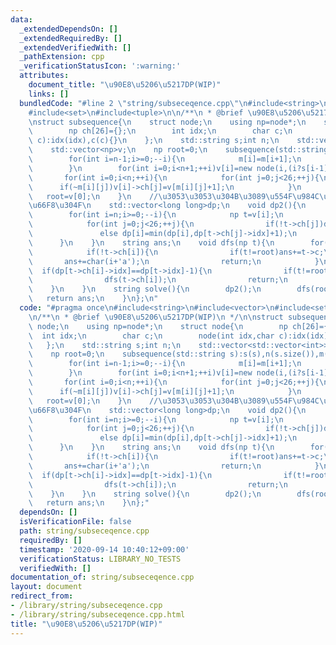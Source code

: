 ```yaml
---
data:
  _extendedDependsOn: []
  _extendedRequiredBy: []
  _extendedVerifiedWith: []
  _pathExtension: cpp
  _verificationStatusIcon: ':warning:'
  attributes:
    document_title: "\u90E8\u5206\u5217DP(WIP)"
    links: []
  bundledCode: "#line 2 \"string/subseceqence.cpp\"\n#include<string>\n#include<vector>\n\
    #include<set>\n#include<tuple>\n\n/**\n * @brief \u90E8\u5206\u5217DP(WIP)\n */\n\
    \nstruct subsequence{\n    struct node;\n    using np=node*;\n    struct node{\n\
    \        np ch[26]={};\n        int idx;\n        char c;\n        node(int idx,char\
    \ c):idx(idx),c(c){}\n    };\n    std::string s;int n;\n    std::vector<std::vector<int>>m;\n\
    \    std::vector<np>v;\n    np root=0;\n    subsequence(std::string s):s(s),n(s.size()),m(n+1,std::vector<int>(26,-1)),v(n+1){\n\
    \        for(int i=n-1;i>=0;--i){\n            m[i]=m[i+1];\n            m[i][s[i]-'a']=i;\n\
    \        }\n        for(int i=0;i<n+1;++i)v[i]=new node(i,(i?s[i-1]:'#'));\n \
    \       for(int i=0;i<n;++i){\n            for(int j=0;j<26;++j){\n          \
    \      if(~m[i][j])v[i]->ch[j]=v[m[i][j]+1];\n            }\n        }\n     \
    \   root=v[0];\n    }\n    //\u3053\u3053\u304B\u3089\u554F\u984C\u3054\u3068\u306B\
    \u66F8\u304F\n    std::vector<long long>dp;\n    void dp2(){\n        dp.resize(n+1);\n\
    \        for(int i=n;i>=0;--i){\n            np t=v[i];\n            dp[i]=;\n\
    \            for(int j=0;j<26;++j){\n                if(!t->ch[j])dp[i]=1;\n \
    \               else dp[i]=min(dp[i],dp[t->ch[j]->idx]+1);\n            }\n  \
    \      }\n    }\n    string ans;\n    void dfs(np t){\n        for(int i=0;i<26;i++){\n\
    \            if(!t->ch[i]){\n                if(t!=root)ans+=t->c;\n         \
    \       ans+=char(i+'a');\n                return;\n            }\n          \
    \  if(dp[t->ch[i]->idx]==dp[t->idx]-1){\n                if(t!=root)ans+=t->c;\n\
    \                dfs(t->ch[i]);\n                return;\n            }\n    \
    \    }\n    }\n    string solve(){\n        dp2();\n        dfs(root);\n     \
    \   return ans;\n    }\n};\n"
  code: "#pragma once\n#include<string>\n#include<vector>\n#include<set>\n#include<tuple>\n\
    \n/**\n * @brief \u90E8\u5206\u5217DP(WIP)\n */\n\nstruct subsequence{\n    struct\
    \ node;\n    using np=node*;\n    struct node{\n        np ch[26]={};\n      \
    \  int idx;\n        char c;\n        node(int idx,char c):idx(idx),c(c){}\n \
    \   };\n    std::string s;int n;\n    std::vector<std::vector<int>>m;\n    std::vector<np>v;\n\
    \    np root=0;\n    subsequence(std::string s):s(s),n(s.size()),m(n+1,std::vector<int>(26,-1)),v(n+1){\n\
    \        for(int i=n-1;i>=0;--i){\n            m[i]=m[i+1];\n            m[i][s[i]-'a']=i;\n\
    \        }\n        for(int i=0;i<n+1;++i)v[i]=new node(i,(i?s[i-1]:'#'));\n \
    \       for(int i=0;i<n;++i){\n            for(int j=0;j<26;++j){\n          \
    \      if(~m[i][j])v[i]->ch[j]=v[m[i][j]+1];\n            }\n        }\n     \
    \   root=v[0];\n    }\n    //\u3053\u3053\u304B\u3089\u554F\u984C\u3054\u3068\u306B\
    \u66F8\u304F\n    std::vector<long long>dp;\n    void dp2(){\n        dp.resize(n+1);\n\
    \        for(int i=n;i>=0;--i){\n            np t=v[i];\n            dp[i]=;\n\
    \            for(int j=0;j<26;++j){\n                if(!t->ch[j])dp[i]=1;\n \
    \               else dp[i]=min(dp[i],dp[t->ch[j]->idx]+1);\n            }\n  \
    \      }\n    }\n    string ans;\n    void dfs(np t){\n        for(int i=0;i<26;i++){\n\
    \            if(!t->ch[i]){\n                if(t!=root)ans+=t->c;\n         \
    \       ans+=char(i+'a');\n                return;\n            }\n          \
    \  if(dp[t->ch[i]->idx]==dp[t->idx]-1){\n                if(t!=root)ans+=t->c;\n\
    \                dfs(t->ch[i]);\n                return;\n            }\n    \
    \    }\n    }\n    string solve(){\n        dp2();\n        dfs(root);\n     \
    \   return ans;\n    }\n};"
  dependsOn: []
  isVerificationFile: false
  path: string/subseceqence.cpp
  requiredBy: []
  timestamp: '2020-09-14 10:40:12+09:00'
  verificationStatus: LIBRARY_NO_TESTS
  verifiedWith: []
documentation_of: string/subseceqence.cpp
layout: document
redirect_from:
- /library/string/subseceqence.cpp
- /library/string/subseceqence.cpp.html
title: "\u90E8\u5206\u5217DP(WIP)"
---
```

